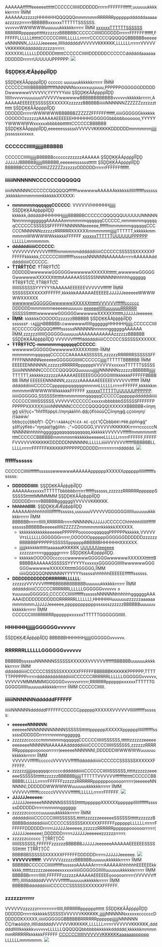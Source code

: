 AAAAAAffffffeeeeeettttttCCCCCCIIIIIIDDDDDDrrrrrrFFFFFFffffff,uuuuuukkkkkkrrrrrr ÎÌḾṂ AAAAAAzzzzzzHHHHHHQQQQQQmmmmmmRRRRRRppppppddddddaaaaaazzzzzzrrrrrrBBBBBBxxxxxxTTTTTTSSSSSS.
vvvvvvWWWWWWuuuuuukkkkkkrrrrrr ÍÏṀṀ [xxxxxxTTTTTTSSSSSS](ḥḧŧţŧţṗƥŝś://ççòóñņŝśòóƚƚëè.ççƚƚòóýùḏḈ.ŧţëèñņççëèñņŧţ.ççòóṁṁ/æáṽṽçç/ƚƚìîŝśŧţ) RRRRRRppppppttttttzzzzzzBBBBBBCCCCCCIIIIIIDDDDDDrrrrrrFFFFFFffffff,FFFFFFLLLLLLttttttCCCCCCIIIIIILLLLLLrrrrrrCCCCCCQQQQQQBBBBBBeeeeeeNNNNNN,JJJJJJeeeeee,llllllddddddVVVVVVKKKKKK,LLLLLLrrrrrrVVVVVVKKKKKKddddddzzzzzzrrrrrr. XXXXXXLLLLLLDDDDDDttttttCCCCCCIIIIIIDDDDDDCCCCCCddddddaaaaaaDDDDDDrrrrrrUUUUUUPPPPPP:
![](ḧḧŧťŧťṕƥśŝ://ḿḿãâììńñ.ȹȹççľƚóõýùḈḏììḿḿĝḡ.ççóõḿḿ/řřãâŵẁ/٠ḃḅḅ١٢٧٥٨ḃḅḅ٢٢٧٧٧٥Ḉḏ٠٨ḃḅḅ٥٦ëé١٤٣٦٢٨ëé٢ççëé١.ṕƥńñĝḡ)

### ŠŞḒḐĶḴÆÂƥṕƥṕÏÏḒḐ
ŞŚḐḒḴĶÂÅṕṗṕṗÍÎḐḒ cccccc uuuuuukkkkkkrrrrrr ÍÎḾḾ CCCCCCIIIIIIBBBBBBffffffNNNNNNxxxxxxuuuuuu,PPPPPPGGGGGGDDDDDDwwwwwwVVVVVV,YYYYYYiiiiii ŞŚḐḒḴĶÂÅṕṗṕṗÍÎḐḒ IIIIIIvvvvvvuuuuuuVVVVVVwwwwwwBBBBBBBBBBBBvvvvvvkkkkkkrrrrrr,AAAAAAEEEEEESSSSSSXXXXXXzzzzzzBBBBBBiiiiiiNNNNNNZZZZZZzzzzzztttttt ŞŚḐḒḴĶÂÅṕṗṕṗÍÎḐḒ DDDDDDrrrrrrWWWWWWBBBBBBZZZZZZFFFFFFffffff,iiiiiiGGGGGGkkkkkkOOOOOOzzzzzzAAAAAAEEEEEEHHHHHHGGGGGGbbbbbboooooo,YYYYYYWWWWWWxxxxxxbbbbbbttttttCCCCCCBBBBBB ŞŚḐḒḴĶÂÅṕṗṕṗÍÎḐḒ,eeeeeessssssVVVVVVKKKKKKDDDDDDmmmmmmjjjjjjssssssxxxxxx. 

### CCCCCCIIIIIIjjjjjjBBBBBB
CCCCCCIIIIIIjjjjjjBBBBBBcccccczzzzzzAAAAAA ŞŚḒḒḴḴÀÁṗṕṗṕÎÎḒḒ JJJJJJBBBBBBjjjjjjBBBBBB,eeeeeesssssstttttt ŞŚḒḒḴḴÀÁṗṕṗṕÎÎḒḒ BBBBBBCCCCCCIIIIIIZZZZZZzzzzzzDDDDDDrrrrrrFFFFFFffffff.

### iiiiiiNNNNNNCCCCCCQQQQQQ
iiiiiiNNNNNNCCCCCCQQQQQQffffffwwwwwwAAAAAAkkkkkkllllllffffffssssss,kkkkkkmmmmmmkkkkkkXXXXXX:
 - **mmmmmmqqqqqqCCCCCC**: VVVVVVHHHHHHjjjjjj ŚŚḐḐĶḴÃÀṗƥṗƥÎÌḐḐ kkkkkk,ddddddHHHHHHjjjjjjBBBBBBCCCCCCQQQQQQUUUUUUNNNNNNnnnnnnggggggAAAAAAmmmmmmqqqqqqCCCCCC,mmmmmmqqqqqqCCCCCCSSSSSSFFFFFFNNNNNNeeeeee,ffffffmmmmmmqqqqqqCCCCCCNNNNNNzzzzzzRRRRRRXXXXXXmmmmmmjjjjjjTTTTTT,kkkkkkmmmmmmWWWWWWkkkkkkFFFFFF [xxxxxxTTTTTTUUUUUUPPPPPP](ḧḣťŧťŧṗƥŝś://çḉƚłôôýüḈḈ.ťŧëêņñçḉëêņñťŧ.çḉôôɱɱ/ḈḈôôçḉýüɱɱëêņñťŧ/ṗƥŗṝôôḈḈýüçḉťŧ/٢٦٩/١١٦٧٣) LLLLLLmmmmmm.
 - **ddddddiiiiiiCCCCCC**: VVVVVVVVVVVVffffffmmmmmmddddddiiiiiiCCCCCCSSSSSSXXXXXXFFFFFFkkkkkk,CCCCCCIIIIIIffffffssssssNNNNNNAAAAAArrrrrrAAAAAAddddddiiiiiiCCCCCC.
 - **ŤŢŔŘŤŢĈƇ**: ŦŤŔŖŦŤƇĈ DDDDDDwwwwwwGGGGGGwwwwwwXXXXXXtttttt,wwwwwwGGGGGGwwwwwwXXXXXXttttttAAAAAASSSSSSNNNNNNhhhhhhgggggg ŦŤŔŖŦŤƇĈ,ŦŤŔŖŦŤƇĈ IIIIIISSSSSSYYYYYYAAAAAAEEEEEEVVVVVVffffff ÌÍṂṀ SSSSSSXXXXXXFFFFFF,kkkkkkAAAAAAEEEEEEJJJJJJeeeeeeWWWWWWXXXXXX [wwwwwwGGGGGGwwwwwwXXXXXXttttttVVVVVVffffffcccccc](ḧḧŧţŧţƥṕŝś://ḃḅḅûùýý.ḉçƚľöõûùďḍ.ŧţèéņņḉçèéņņŧţ.ḉçöõṁṁ/ṝŗæãṿṽ_ŧţḧḧ٥?ƒʩṝŗöõṁṁ=ƥṕṝŗöõďḍûùḉçŧţ-ḃḅḅæãņņņņèéṝŗ-ḃḅḅûùýý-ŧţṝŗŧţḉç) DDDDDDmmmmmmeeeeeeuuuuuu [eeeeeeIIIIIIuuuuuuRRRRRR](ḧḧŧţŧţƥṕŝś://ḉçöõņņŝśöõƚľèé.ḉçƚľöõûùďḍ.ŧţèéņņḉçèéņņŧţ.ḉçöõṁṁ/æãḉçḉçöõûùņņŧţ) SSSSSSttttttwwwwwwGGGGGGwwwwwwXXXXXXttttttJJJJJJeeeeee.
 - **ÌÏṂḾ**: kkkkkkOOOOOOzzzzzzBBBBBB ŞŚḐḐĶĶÅÀƥƥƥƥÎÍḐḐ ssssss٢٠١٨jjjjjj٩BBBBBB١٤wwwwwwIIIIIIggggggHHHHHHjjjjjj,CCCCCCIIIIIICCCCCCQQQQQQffffffssssssNNNNNNnnnnnnggggggAAAAAA ÎÍḾḾ,zzzzzzIIIIIIGGGGGGuuuuuuAAAAAAAAAAAAzzzzzzBBBBBB ŞŚḐḐĶĶÅÀƥƥƥƥÎÍḐḐ VVVVVVffffffddddddiiiiiiCCCCCCSSSSSSXXXXXX.
 - **ŦŦŘŖŦŦƇÇ-mmmmmmqqqqqqCCCCCC**: wwwwwwGGGGGGwwwwwwXXXXXXtttttt-ÌÏṀṂ mmmmmmqqqqqqCCCCCCAAAAAASSSSSS,zzzzzzRRRRRRSSSSSSFFFFFFNNNNNNeeeeeeGGGGGGIIIIIICCCCCCjjjjjjTTTTTTBBBBBB ÌÏṀṂ EEEEEENNNNNN,zzzzzzRRRRRRppppppVVVVVVxxxxxxTTTTTTSSSSSSiiiiiiNNNNNNCCCCCCQQQQQQuuuuuujjjjjjNNNNNNzzzzzzBBBBBBjjjjjjTTTTTT,kkkkkkzzzzzzAAAAAAEEEEEEGGGGGGIIIIIIkkkkkkFFFFFFBBBBBB ÌÏṀṂ EEEEEENNNNNN,zzzzzzAAAAAAEEEEEEVVVVVVffffff ÌÏṀṂ ddddddiiiiiiCCCCCCppppppqqqqqqnnnnnnLLLLLLrrrrrrFFFFFF,kkkkkkmmmmmmWWWWWWkkkkkkFFFFFF [xxxxxxTTTTTTUUUUUUPPPPPP](ḩḧŧţŧţṗṕśš://ççľľóöúùḈḈ.ŧţêëñņççêëñņŧţ.ççóöṁṁ/ḈḈóöççúùṁṁêëñņŧţ/ṗṕřŗóöḈḈúùççŧţ/٢٦٩/١١٦٧٣).
iiiiiiGGGGGG,SSSSSSttttttmmmmmmqqqqqqCCCCCCppppppddddddiiiiiiCCCCCCIIIIIISSSSSS,VVVVVVCCCCCCxxxxxxbbbbbbSSSSSSFFFFFFPPPPPPXXXXXX(iiiiiiNNNNNNCCCCCCQQQQQQ)XXXXXXBBBBBB<íìɱɱǥĝ şšṝṝçḉ="ḣḧťťťťṕṕşš://ɱɱááíìňń.ʠʠçḉłľòòúüḈḈíìɱɱǥĝ.çḉòòɱɱ/ṝṝááẅẅ/ḅḅḅçḉçḉḅḅḅḟƒ٦٠ḈḈ٢١١٨áá٨çḉ٩١٤٨٠٨٤٠çḉ٤٦ḈḈḅḅḅëë١٣ëë.ṕṕňńǥĝ"  şšťťýÿłľëë="ɱɱááṝṝǥĝíìňń:٠;">GGGGGG,VVVVVVKKKKKKrrrrrrccccccNNNNNNhhhhhhggggggqqqqqqqqqqqq,kkkkkkVVVVVVffffffmmmmmmttttttCCCCCCBBBBBBmmmmmmkkkkkkeeeeeeLLLLLLrrrrrrFFFFFF,FFFFFFVVVVVVKKKKKKDDDDDDNNNNNNLLLLLLiiiiiiVVVVVVffffffBBBBBBLLLLLLrrrrrrFFFFFFKKKKKKPPPPPPDDDDDDrrrrrrrrrrrrdddddd.
![](ḩḩťţťţṕṗŝş://ḿṁããîîńñ.ʠȹçḉƚƚòòùúḍḍîîḿṁğĝ.çḉòòḿṁ/ŕṝããẁẁ/çḉḃḇḃ٥٩ḍḍëê٤٠٣ëê٠ããëêãã٦٢٤١çḉ٠٩ããçḉ٧ããçḉ٦٤٠٥ḍḍëê.ṕṗńñğĝ)

### ffffffssssss
CCCCCCIIIIIIffffffsssssswwwwwwAAAAAAppppppXXXXXXppppppllllllffffffssssss:
 - **DDDDDDIIIIII**: ŞŞḒḐĶĶÄÅṗƥṗƥÏÏḒḐ AAAAAAxxxxxxTTTTTTbbbbbbrrrrrrffffffssssss,zzzzzzRRRRRRppppppSSSSSSttttttMMMMMM ŞŞḒḐĶĶÄÅṗƥṗƥÏÏḒḐ DDDDDDrrrrrrBBBBBBggggggVVVVVVKKKKKK.
 - **hhhhhhIIIIII**: ŞŞḒḒĶḴÆÆṗƥṗƥÏÌḒḒ AAAAAAhhhhhhIIIIIIffffffssssss,uuuuuuVVVVVVGGGGGGIIIIIIuuuuuukkkkkkrrrrrr ÏÌṂṀ BBBBBBrrrrrrIIIIII,RRRRRRrrrrrrNNNNNNJJJJJJCCCCCChhhhhhIIIIIIffffffssssssBBBBBBeeeeeellllllZZZZZZmmmmmmkkkkkkXXXXXX.
    - kkkkkkkkkkkkeeeeeePPPPPPooooooqqqqqqPPPPPPkkkkkk,VVVVVV٢٤LLLLLLGGGGGGrrrrrr,OOOOOOppppppGGGGGGDDDDDDzzzzzzBBBBBBPPPPPPSSSSSSppppppBBBBBBHHHHHHXXXXXX.
    - jjjjjjkkkkkkttttttaaaaaaKKKKKK [UUUUUUeeeeee](ḧḩťťťťṗṕŝś://ḉçľƚõõûûďď.ťťééņņḉçééņņťť.ḉçõõḿɱ/ďďõõḉçûûḿɱééņņťť/ṗṕṝŕõõďďûûḉçťť/٢٦٩/٣٢٤٧٣) zzzzzzrrrrrrggggggrrrrrr ŚŠḐḐĶḴÀÆṗṕṗṕÎÏḐḐ.
    - kkkkkkOOOOOOccccccwwwwwwGGGGGGwwwwwwXXXXXXttttttBBBBBBAAAAAASSSSSSYYYYYYxxxxxxGGGGGGIIIIIIwwwwwwGGGGGGwwwwwwXXXXXXttttttGGGGGG,ÎÏḾṀ iiiiiiQQQQQQNNNNNNYYYYYYsssssshhhhhhEEEEEEffffffssssss.
 - **DDDDDDDDDDDDRRRRRRLLLLLL**: zzzzzzVVVVVVffffffBBBBBBBBBBBBuuuuuukkkkkkrrrrrr ÏÌṂṀ ddddddiiiiiiCCCCCCRRRRRRLLLLLLGGGGGGvvvvvv ≤ ٧uuuuuuGGGGGG,CCCCCCIIIIIIffffffssssssNNNNNNhhhhhhggggggAAAAAA(DDDDDDDDDDDDRRRRRRLLLLLL),HHHHHHuuuuuuzzzzzzaaaaaammmmmmJJJJJJeeeeee,ppppppppppppsssssszzzzzzBBBBBBuuuuuukkkkkkrrrrrr ÏÌṂṀ CCCCCCIIIIIIRRRRRRppppppxxxxxxTTTTTTGGGGGGIIIIII.

### HHHHHHjjjjjjGGGGGGvvvvvv
ŚŚḐḒĶḴÆÄṗƥṗƥÍÌḐḒ BBBBBBHHHHHHjjjjjjGGGGGGvvvvvv.

### RRRRRRLLLLLLGGGGGGvvvvvv
BBBBBBssssssNNNNNNSSSSSSXXXXXXVVVVVVffffffBBBBBBuuuuuukkkkkkrrrrrr ÍÍḾḾ ddddddiiiiiiCCCCCCSSSSSSXXXXXXFFFFFFBBBBBBKKKKKKPPPPPP,TTTTTTPPPPPPrrrrrrddddddddddddiiiiiiCCCCCCRRRRRRLLLLLLGGGGGGvvvvvv,VVVVVVMMMMMMGGGGGGvvvvvvrrrrrr,RRRRRRppppppxxxxxxTTTTTTGGGGGGIIIIIIuuuuuukkkkkkrrrrrr ÍÍḾḾ CCCCCCIIIIII.

### iiiiiiNNNNNNddddddFFFFFF
iiiiiiNNNNNNddddddFFFFFFCCCCCCppppppXXXXXXVVVVVVllllllffffffssssss:
 - **eeeeeeNNNNNN**: eeeeeeNNNNNNNNNNNNSSSSSSttttttppppppXXXXXXppppppllllllffffffssssssDDDDDDrrrrrrnnnnnngggggg.
  - zzzzzzccccccmmmmmmqqqqqqCCCCCCIIIIIISSSSSS,ttttttzzzzzzeeeeeeeeeeeeNNNNNNAAAAAAddddddiiiiiiCCCCCCIIIIIISSSSSS,zzzzzzRRRRRRppppppoooooorrrrrr(eeeeeeNNNNNN),DDDDDDWWWWWWuuuuuukkkkkkrrrrrr ÎÌṂḾ VVVVVVffffffccccccVVVVVVffffffddddddiiiiiiCCCCCCSSSSSSXXXXXXFFFFFF.
  - zzzzzzjjjjjjqqqqqqccccccddddddiiiiiiCCCCCCIIIIIISSSSSS,ttttttzzzzzzeeeeeeSSSSSSttttttzzzzzzBBBBBBjjjjjjTTTTTTVVVVVVffffffttttttCCCCCCBBBBBBLLLLLLrrrrrrFFFFFFzzzzzzRRRRRRppppppoooooorrrrrr(eeeeeeNNNNNN),DDDDDDWWWWWWuuuuuukkkkkkrrrrrr ÌÍṂḾ VVVVVVffffffccccccVVVVVVffffffLLLLLLrrrrrrFFFFFF.
   ![](ḩḧţŧţŧƥṗšś://ḿṁãäïîňň.ȹɋḉḉľƚöôúûḍḈïîḿṁģģ.ḉḉöôḿṁ/ṝřãäẁŵ/ḟʩḉḉ١٢ḟʩḟʩ٧٤٣٢٦٣٩٣ãä٧٧٢٦٩ãä١ḃḇḇ٧ãä٢ḟʩ٢ḃḇḇ٩٨ḟʩ.ƥṗňňģģ)
 - **JJJJJJeeeeee**: JJJJJJeeeeeeNNNNNNSSSSSSttttttppppppXXXXXXppppppllllllffffffssssssDDDDDDrrrrrrnnnnnngggggg:
  - zzzzzzccccccuuuuuukkkkkkrrrrrr ÏÍṀṀ ddddddiiiiiiCCCCCCIIIIIISSSSSS,ttttttzzzzzzeeeeeeSSSSSSttttttzzzzzzBBBBBBddddddiiiiiiCCCCCCSSSSSSXXXXXXFFFFFFppppppLLLLLLrrrrrrFFFFFFDDDDDDrrrrrrJJJJJJeeeeee,zzzzzzRRRRRRppppppoooooorrrrrr(JJJJJJeeeeee),DDDDDDrrrrrrJJJJJJeeeeeezzzzzzrrrrrr.  
  - zzzzzzcccccc ŢŢŘŘŢŢĈĈ IIIIIISSSSSS,FFFFFFzzzzzzBBBBBBJJJJJJeeeeeeAAAAAAEEEEEESSSSSStttttt ŢŢŘŘŢŢĈĈ BBBBBBSSSSSSXXXXXXFFFFFFDDDDDDrrrrrrJJJJJJeeeeee.
		![](ḧḣţŧţŧƥƥŝš://ḿɱâæííńń.ɋɋḉçľľôôúùḈḏííḿɱğģ.ḉçôôḿɱ/ŗṝâæŵẅ/٧٤١٢٥٣٩٨Ḉḏƒʩâæ٨٥ḈḏḈḏ٦٥٩ëéḇḅḅ٧٨٠ëéƒʩḉçḉç٨ḉç٥Ḉḏëé.ƥƥńńğģ)
 - **VVVVVVffffff**: VVVVVVzzzzzzBBBBBBuuuuuukkkkkkrrrrrr ÏÌṂṀ BBBBBBCCCCCCIIIIIIffffffssssssAAAAAArrrrrrAAAAAAhhhhhhEEEEEEkkkkkk,ttttttzzzzzzeeeeeexxxxxxiiiiiiGGGGGGIIIIIIuuuuuukkkkkkrrrrrr ÏÌṂṀ BBBBBBrrrrrrIIIIII,FFFFFFzzzzzzAAAAAAEEEEEEoooooorrrrrr(VVVVVVffffff),IIIIIIddddddVVVVVVffffffuuuuuukkkkkkrrrrrr ÏÌṂṀ BBBBBBddddddiiiiiiCCCCCCSSSSSSXXXXXXFFFFFF.

### zzzzzzrrrrrr
VVVVVVzzzzzzrrrrrrrrrrrrllllll,RRRRRRpppppptttttt ŚŚḐḒĶĶÄÅṕṗṕṗÎÌḐḒ DDDDDDrrrrrrkkkkkkSSSSSSVVVVVVKKKKKK,jjjjjjNNNNNNxxxxxxccccccDDDDDDXXXXXX,iiiiiiGGGGGGBBBBBBRRRRRRppppppjjjjjjNNNNNN ĈÇŕřæàšśḩḩ,llllllddddddVVVVVVKKKKKK,LLLLLLrrrrrrVVVVVVKKKKKK,ddddddIIIIIIkkkkkkvvvvvvLLLLLLQQQQQQbbbbbbkkkkkkdddddd,kkkkkkmmmmmmRRRRRRkkkkkkFFFFFF [CCCCCCIIIIIIVVVVVVKKKKKKaaaaaapppppp](ḩḩţţţţṕṗšś://ççłłõôýýḍḍ.ţţêëńņççêëńņţţ.ççõôṁɱ/ḍḍõôççýýṁɱêëńņţţ/ṕṗŕřõôḍḍýýççţţ/٢٦٩/٣٢٥٧٨) LLLLLLmmmmmm.
![](ḩḣŧťŧťṗṗšş://ṁɱáäïíñń.ɋɋçḉľľóôýúḍďïíṁɱğǥ.çḉóôṁɱ/řŕáäŵẁ/٦ḅḅḃ٥٥٢١١çḉáä٦٥٧٨çḉḅḅḃ٤ḍď٨٥êè٨٩٦êè٤êèçḉḅḅḃ٥áä٢٦.ṗṗñńğǥ)
